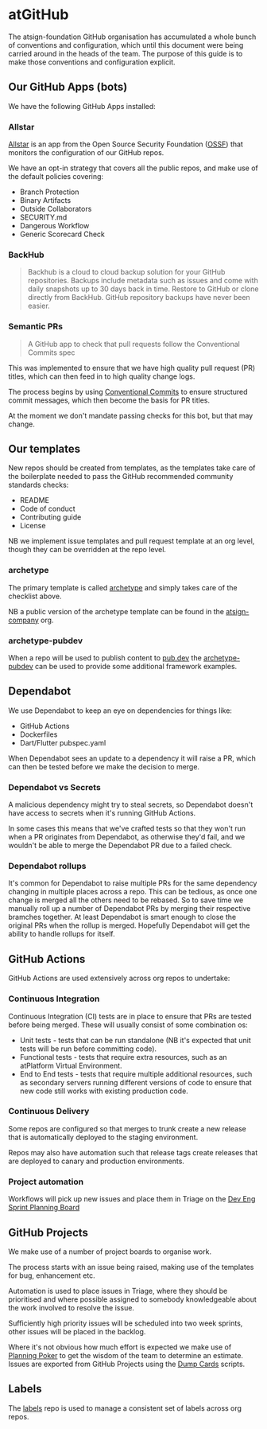# atGitHub

The atsign-foundation GitHub organisation has accumulated a whole bunch
of conventions and configuration, which until this document were being
carried around in the heads of the team. The purpose of this guide is
to make those conventions and configuration explicit.

## Our GitHub Apps (bots)

We have the following GitHub Apps installed:

### Allstar

[Allstar](https://github.com/ossf/allstar) is an app from the Open
Source Security Foundation ([OSSF](https://openssf.org/)) that monitors
the configuration of our GitHub repos.

We have an opt-in strategy that covers all the public repos, and make use of
the default policies covering:

* Branch Protection
* Binary Artifacts
* Outside Collaborators
* SECURITY.md
* Dangerous Workflow
* Generic Scorecard Check

### BackHub

> Backhub is a cloud to cloud backup solution for your GitHub repositories.
Backups include metadata such as issues and come with daily snapshots up to
30 days back in time. Restore to GitHub or clone directly from BackHub.
GitHub repository backups have never been easier.

### Semantic PRs

> A GitHub app to check that pull requests follow the Conventional Commits spec

This was implemented to ensure that we have high quality pull request (PR)
titles, which can then feed in to high quality change logs.

The process begins by using
[Conventional Commits](https://www.conventionalcommits.org/en/v1.0.0/)
to ensure structured commit messages, which then become the basis for PR
titles.

At the moment we don't mandate passing checks for this bot, but that may
change.

## Our templates

New repos should be created from templates, as the templates take care of
the boilerplate needed to pass the GitHub recommended community standards
checks:

* README
* Code of conduct
* Contributing guide
* License

NB we implement issue templates and pull request template at an org
level, though they can be overridden at the repo level.

### archetype

The primary template is called
[archetype](https://github.com/atsign-foundation/archetype) and simply
takes care of the checklist above.

NB a public version of the archetype template can be found in the
[atsign-company](https://github.com/atsign-company/archetype) org.

### archetype-pubdev

When a repo will be used to publish content to [pub.dev](https://pub.dev)
the [archetype-pubdev](https://github.com/atsign-foundation/archetype-pubdev)
can be used to provide some additional framework examples.

## Dependabot

We use Dependabot to keep an eye on dependencies for things like:

* GitHub Actions
* Dockerfiles
* Dart/Flutter pubspec.yaml

When Dependabot sees an update to a dependency it will raise a PR, which
can then be tested before we make the decision to merge.

### Dependabot vs Secrets

A malicious dependency might try to steal secrets, so Dependabot doesn't have
access to secrets when it's running GitHub Actions.

In some cases this means that we've crafted tests so that they won't run
when a PR originates from Dependabot, as otherwise they'd fail, and we
wouldn't be able to merge the Dependabot PR due to a failed check.

### Dependabot rollups

It's common for Dependabot to raise multiple PRs for the same dependency
changing in multiple places across a repo. This can be tedious, as once
one change is merged all the others need to be rebased. So to save time
we manually roll up a number of Dependabot PRs by merging their respective
bramches together. At least Dependabot is smart enough to close the
original PRs when the rollup is merged. Hopefully Dependabot will get the
ability to handle rollups for itself.

## GitHub Actions

GitHub Actions are used extensively across org repos to undertake:

### Continuous Integration

Continuous Integration (CI) tests are in place to ensure that PRs are tested
before being merged. These will usually consist of some combination os:

* Unit tests - tests that can be run standalone (NB it's expected that unit
tests will be run before committing code).
* Functional tests - tests that require extra resources, such as an atPlatform
Virtual Environment.
* End to End tests - tests that require multiple additional resources, such
as secondary servers running different versions of code to ensure that new
code still works with existing production code.

### Continuous Delivery

Some repos are configured so that merges to trunk create a new release that
is automatically deployed to the staging environment.

Repos may also have automation such that release tags create releases that
are deployed to canary and production environments.

### Project automation

Workflows will pick up new issues and place them in Triage on the
[Dev Eng Sprint Planning Board](https://github.com/orgs/atsign-foundation/projects/8)

## GitHub Projects

We make use of a number of project boards to organise work.

The process starts with an issue being raised, making use of the templates
for bug, enhancement etc.

Automation is used to place issues in Triage, where they should be prioritised
and where possible assigned to somebody knowledgeable about the work involved
to resolve the issue.

Sufficiently high priority issues will be scheduled into two week sprints,
other issues will be placed in the backlog.

Where it's not obvious how much effort is expected we make use of
[Planning Poker](https://www.planningpoker.com/) to get the wisdom of the
team to determine an estimate. Issues are exported from GitHub Projects
using the [Dump Cards](https://github.com/atsign-company/dump_cards) scripts.

## Labels

The [labels](https://github.com/atsign-company/labels) repo is used to
manage a consistent set of labels across org repos.